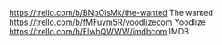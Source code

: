 https://trello.com/b/BNpOisMk/the-wanted The wanted
https://trello.com/b/fMFuym5R/yoodlizecom  Yoodlize
https://trello.com/b/ElwhQWWW/imdbcom IMDB